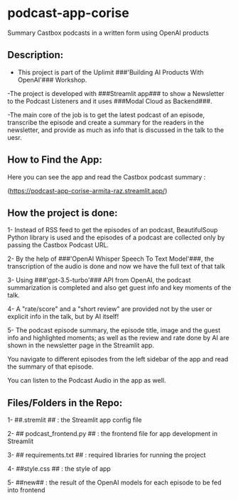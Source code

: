# podcast-app-corise
Summary Castbox podcasts in a written form using OpenAI products

## Description: 
- This project is part of the Uplimit ###'Building AI Products With OpenAI'### Workshop.
  
-The project is developed with ###Streamlit app### to show a Newsletter to the Podcast Listeners and it uses ###Modal Cloud as Backend###.

-The main core of the job is to get the latest podcast of an episode, transcribe the episode and create
a summary for the readers in the newsletter, and provide as much as info that is discussed in the talk to the uesr.

## How to Find the App:
Here you can see the app and read the Castbox podcast summary : 

(https://podcast-app-corise-armita-raz.streamlit.app/)


## How the project is done:
1- Instead of RSS feed to get the episodes of an podcast, BeautifulSoup Python library is used 
and the episodes of a podcast are collected only by passing the Castbox Podcast URL.

2- By the help of ###'OpenAI Whisper Speech To Text Model'###, the transcription of the audio is done and now we have the full text of that talk

3- Using ###'gpt-3.5-turbo'### API from OpenAI, the podcast summarization is completed and also get guest info and key moments of the talk.

4- A "rate/score" and a "short review" are provided not by the user or explicit info in the talk, but by AI itself!

5- The podcast episode summary, the episode title, image and the guest info and highlighted moments; as well as the review and rate done by AI are 
shown in the newsletter page in the Streamlit app.  

You navigate to different episodes from the left sidebar of the app and read the summary of that episode.

You can listen to the Podcast Audio in the app as well.

## Files/Folders in the Repo:

1- ##.stremlit ## : the Streamlit app config file

2- ## podcast_frontend.py ## : the frontend file for app development in Streamlit 

3- ## requirements.txt ## : required libraries for running the project 

4- ##style.css ## : the style of app 

5- ##new## : the result of the OpenAI models for each episode to be fed into frontend


